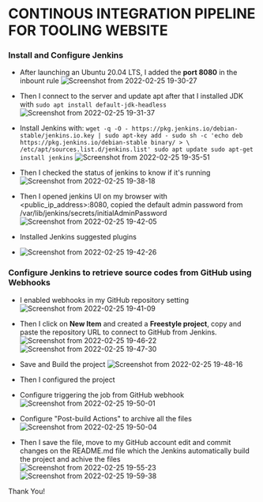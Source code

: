 # CONTINOUS INTEGRATION PIPELINE FOR TOOLING WEBSITE

### Install and Configure Jenkins

- After launching an Ubuntu 20.04 LTS, I added the **port 8080** in the inbount rule 
![Screenshot from 2022-02-25 19-30-27](https://user-images.githubusercontent.com/80127136/155808728-7cb1d396-a71f-4629-8846-71853ea91772.png)

- Then I connect to the server and update apt after that I installed JDK with `sudo apt install default-jdk-headless`
![Screenshot from 2022-02-25 19-31-37](https://user-images.githubusercontent.com/80127136/155809892-2c99021a-40f2-4f5c-8dee-9172204ed126.png)

- Install Jenkins with:
`wget -q -O - https://pkg.jenkins.io/debian-stable/jenkins.io.key | sudo apt-key add -
sudo sh -c 'echo deb https://pkg.jenkins.io/debian-stable binary/ > \
    /etc/apt/sources.list.d/jenkins.list'
sudo apt update
sudo apt-get install jenkins`
![Screenshot from 2022-02-25 19-35-51](https://user-images.githubusercontent.com/80127136/155810092-9515b5b9-e59d-42b1-9b9e-6a7865ae6825.png)

- Then I checked the status of jenkins to know if it's running
![Screenshot from 2022-02-25 19-38-18](https://user-images.githubusercontent.com/80127136/155810156-c66ac277-74fb-4387-ac3e-8ffcdb921872.png)

- Then I opened jenkins UI on my browser with <public_ip_address>:8080, copied the default admin password from /var/lib/jenkins/secrets/initialAdminPassword 
![Screenshot from 2022-02-25 19-42-05](https://user-images.githubusercontent.com/80127136/155810528-2bb2011d-052c-43b3-b8f8-ccf3c92737f6.png)

- Installed Jenkins suggested plugins
- ![Screenshot from 2022-02-25 19-42-26](https://user-images.githubusercontent.com/80127136/155810680-6f3e6be4-94bc-4099-a261-18244f5cf6ad.png)

### Configure Jenkins to retrieve source codes from GitHub using Webhooks
- I enabled webhooks in my GitHub repository setting 
![Screenshot from 2022-02-25 19-41-09](https://user-images.githubusercontent.com/80127136/155817614-13d00336-1859-4328-927c-0a257597894a.png)

- Then I click on **New Item** and created a **Freestyle project**, copy and paste the repository URL to connect to GitHub from Jenkins.
![Screenshot from 2022-02-25 19-46-22](https://user-images.githubusercontent.com/80127136/155817832-b99ab19f-943a-4002-b5bf-3c8ec4f972d3.png)
![Screenshot from 2022-02-25 19-47-30](https://user-images.githubusercontent.com/80127136/155818203-2f0c458e-1648-4bc6-b6df-f85c3a2f3cd6.png)

- Save and Build the project
![Screenshot from 2022-02-25 19-48-16](https://user-images.githubusercontent.com/80127136/155818267-5dab2c0e-7797-4da6-8912-e11583c18e72.png)

- Then I configured the project
- Configure triggering the job from GitHub webhook
![Screenshot from 2022-02-25 19-50-01](https://user-images.githubusercontent.com/80127136/155818742-95ec1f02-00aa-47f5-ab36-5fef3c2bd9ce.png)

- Configure "Post-build Actions" to archive all the files
![Screenshot from 2022-02-25 19-50-04](https://user-images.githubusercontent.com/80127136/155818850-f07a4d33-5232-4777-922a-cacd7646a4b7.png)

- Then I save the file, move to my GitHub account edit and commit changes on the README.md file which the Jenkins automatically build the project and achive the files 
![Screenshot from 2022-02-25 19-55-23](https://user-images.githubusercontent.com/80127136/155819039-632f7722-0fec-43ff-87f8-d2ba1066d780.png)
![Screenshot from 2022-02-25 19-59-38](https://user-images.githubusercontent.com/80127136/155819048-1438746c-e701-43dd-a930-ad9177ba9b73.png)


Thank You!


